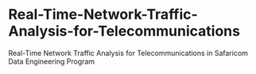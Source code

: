 # Real-Time-Network-Traffic-Analysis-for-Telecommunications
Real-Time Network Traffic Analysis for Telecommunications in Safaricom Data Engineering Program
